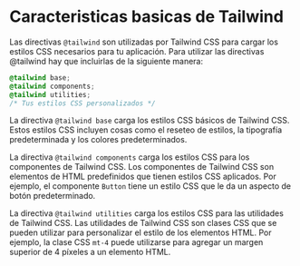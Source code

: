 # Caracteristicas basicas de Tailwind

Las directivas `@tailwind` son utilizadas por Tailwind CSS para cargar los estilos CSS necesarios para tu aplicación. Para utilizar las directivas @tailwind hay que incluirlas de la siguiente manera:

```css
@tailwind base; 
@tailwind components; 
@tailwind utilities; 
/* Tus estilos CSS personalizados */
```

La directiva `@tailwind base` carga los estilos CSS básicos de Tailwind CSS. Estos estilos CSS incluyen cosas como el reseteo de estilos, la tipografía predeterminada y los colores predeterminados.

La directiva `@tailwind components` carga los estilos CSS para los componentes de Tailwind CSS. Los componentes de Tailwind CSS son elementos de HTML predefinidos que tienen estilos CSS aplicados. Por ejemplo, el componente `Button` tiene un estilo CSS que le da un aspecto de botón predeterminado.

La directiva `@tailwind utilities` carga los estilos CSS para las utilidades de Tailwind CSS. Las utilidades de Tailwind CSS son clases CSS que se pueden utilizar para personalizar el estilo de los elementos HTML. Por ejemplo, la clase CSS `mt-4` puede utilizarse para agregar un margen superior de 4 píxeles a un elemento HTML.